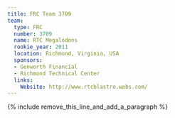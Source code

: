 ```yaml
---
title: FRC Team 3709
team:
  type: FRC
  number: 3709
  name: RTC Megalodons
  rookie_year: 2011
  location: Richmond, Virginia, USA
  sponsors:
  - Genworth Financial
  - Richmond Technical Center
  links:
    Website: http://www.rtcblastro.webs.com/
---
```


{% include remove_this_line_and_add_a_paragraph %}